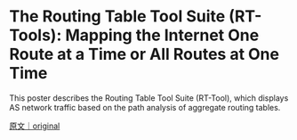
# The Routing Table Tool Suite (RT-Tools): Mapping the Internet One Route at a Time or All Routes at One Time

This poster describes the Routing Table Tool Suite (RT-Tool), which displays AS network traffic based on the path analysis of aggregate routing tables.

[原文｜original](https://insights.sei.cmu.edu/library/the-routing-table-tool-suite-rt-tools-mapping-the-internet-one-route-at-a-time-or-all-routes-at-one-time/)
        